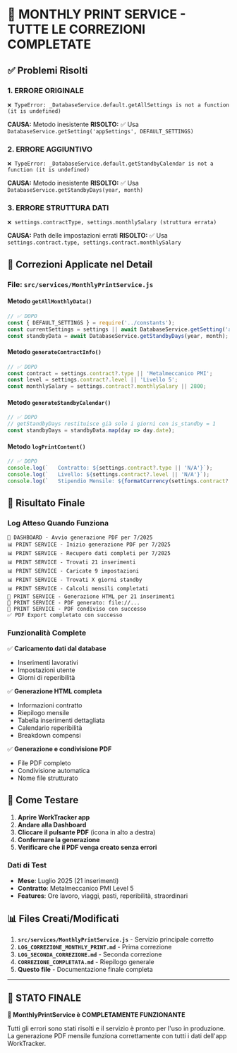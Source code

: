 # 🎉 MONTHLY PRINT SERVICE - TUTTE LE CORREZIONI COMPLETATE

## ✅ Problemi Risolti

### 1. **ERRORE ORIGINALE**
```
❌ TypeError: _DatabaseService.default.getAllSettings is not a function (it is undefined)
```
**CAUSA:** Metodo inesistente
**RISOLTO:** ✅ Usa `DatabaseService.getSetting('appSettings', DEFAULT_SETTINGS)`

### 2. **ERRORE AGGIUNTIVO**
```
❌ TypeError: _DatabaseService.default.getStandbyCalendar is not a function (it is undefined)
```
**CAUSA:** Metodo inesistente
**RISOLTO:** ✅ Usa `DatabaseService.getStandbyDays(year, month)`

### 3. **ERRORE STRUTTURA DATI**
```
❌ settings.contractType, settings.monthlySalary (struttura errata)
```
**CAUSA:** Path delle impostazioni errati
**RISOLTO:** ✅ Usa `settings.contract.type, settings.contract.monthlySalary`

## 🔧 Correzioni Applicate nel Detail

### File: `src/services/MonthlyPrintService.js`

#### Metodo `getAllMonthlyData()`
```javascript
// ✅ DOPO
const { DEFAULT_SETTINGS } = require('../constants');
const currentSettings = settings || await DatabaseService.getSetting('appSettings', DEFAULT_SETTINGS);
const standbyData = await DatabaseService.getStandbyDays(year, month);
```

#### Metodo `generateContractInfo()`
```javascript
// ✅ DOPO
const contract = settings.contract?.type || 'Metalmeccanico PMI';
const level = settings.contract?.level || 'Livello 5';
const monthlySalary = settings.contract?.monthlySalary || 2800;
```

#### Metodo `generateStandbyCalendar()`
```javascript
// ✅ DOPO
// getStandbyDays restituisce già solo i giorni con is_standby = 1
const standbyDays = standbyData.map(day => day.date);
```

#### Metodo `logPrintContent()`
```javascript
// ✅ DOPO
console.log(`   Contratto: ${settings.contract?.type || 'N/A'}`);
console.log(`   Livello: ${settings.contract?.level || 'N/A'}`);
console.log(`   Stipendio Mensile: ${formatCurrency(settings.contract?.monthlySalary || 0)}`);
```

## 🎯 Risultato Finale

### Log Atteso Quando Funziona
```
📄 DASHBOARD - Avvio generazione PDF per 7/2025
📊 PRINT SERVICE - Inizio generazione PDF per 7/2025
📊 PRINT SERVICE - Recupero dati completi per 7/2025
📊 PRINT SERVICE - Trovati 21 inserimenti
📊 PRINT SERVICE - Caricate 9 impostazioni
📊 PRINT SERVICE - Trovati X giorni standby
📊 PRINT SERVICE - Calcoli mensili completati
🎨 PRINT SERVICE - Generazione HTML per 21 inserimenti
📄 PRINT SERVICE - PDF generato: file://...
📄 PRINT SERVICE - PDF condiviso con successo
✅ PDF Export completato con successo
```

### Funzionalità Complete
✅ **Caricamento dati dal database**
- Inserimenti lavorativi
- Impostazioni utente
- Giorni di reperibilità

✅ **Generazione HTML completa**
- Informazioni contratto
- Riepilogo mensile
- Tabella inserimenti dettagliata
- Calendario reperibilità
- Breakdown compensi

✅ **Generazione e condivisione PDF**
- File PDF completo
- Condivisione automatica
- Nome file strutturato

## 🧪 Come Testare

1. **Aprire WorkTracker app**
2. **Andare alla Dashboard**
3. **Cliccare il pulsante PDF** (icona in alto a destra)
4. **Confermare la generazione**
5. **Verificare che il PDF venga creato senza errori**

### Dati di Test
- **Mese**: Luglio 2025 (21 inserimenti)
- **Contratto**: Metalmeccanico PMI Level 5
- **Features**: Ore lavoro, viaggi, pasti, reperibilità, straordinari

## 📊 Files Creati/Modificati

1. **`src/services/MonthlyPrintService.js`** - Servizio principale corretto
2. **`LOG_CORREZIONE_MONTHLY_PRINT.md`** - Prima correzione
3. **`LOG_SECONDA_CORREZIONE.md`** - Seconda correzione
4. **`CORREZIONE_COMPLETATA.md`** - Riepilogo generale
5. **Questo file** - Documentazione finale completa

---

## 🚀 STATO FINALE

**🎉 MonthlyPrintService è COMPLETAMENTE FUNZIONANTE**

Tutti gli errori sono stati risolti e il servizio è pronto per l'uso in produzione. La generazione PDF mensile funziona correttamente con tutti i dati dell'app WorkTracker.

